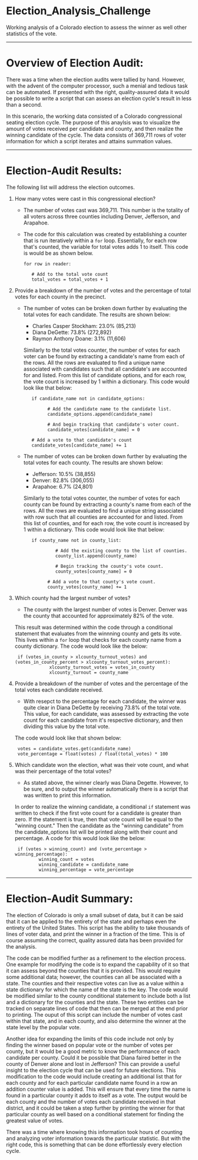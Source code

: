# Election_Analysis_Challenge

Working analysis of a Colorado election to assess the winner as well other statistics of the vote.

---

# Overview of Election Audit: 

There was a time when the election audits were tallied by hand. However, with the advent of the computer processor, such a menial and tedious task can be automated. If presented with the right, quality-assured data it would be possible to write a script that can assess an election cycle's result in less than a second. 

In this scenario, the working data consisted of a Colorado congressional seating election cycle. The purpose of this anaylsis was to visualize the amount of votes received per candidate and county, and then realize the winning candidate of the cycle. The data consists of 369,711 rows of voter information for which a script iterates and attains summation values.

---

# Election-Audit Results: 
The following list will address the election outcomes. 

1. How many votes were cast in this congressional election?
   - The number of votes cast was 369,711. This number is the totality of all voters across three counties including Denver, Jefferson, and Arapahoe.
   - The code for this calculation was created by establishing a counter that is run iteratively within a `for` loop. Essentially, for each row that's counted, the variable for total votes adds 1 to itself. This code is would be as shown below.

         for row in reader:

            # Add to the total vote count
            total_votes = total_votes + 1

        
2. Provide a breakdown of the number of votes and the percentage of total votes for each county in the precinct.
   - The number of votes can be broken down further by evaluating the total votes for each candidate. The results are shown below:
     - Charles Casper Stockham: 23.0% (85,213)
     - Diana DeGette: 73.8% (272,892)
     - Raymon Anthony Doane: 3.1% (11,606)
     
     Similarly to the total votes counter, the number of votes for each voter can be found by extracting a candidate's name from each of the rows. All the rows are evaluated to find a unique name associated with candidates such that all candidate's are accounted for and listed. From this list of candidate options, and for each row, the vote count is increased by 1 within a dictionary. This code would look like that below:

            if candidate_name not in candidate_options:

                  # Add the candidate name to the candidate list.
                  candidate_options.append(candidate_name)

                  # And begin tracking that candidate's voter count.
                  candidate_votes[candidate_name] = 0

            # Add a vote to that candidate's count
            candidate_votes[candidate_name] += 1


   - The number of votes can be broken down further by evaluating the total votes for each county. The results are shown below:
     - Jefferson: 10.5% (38,855)
     - Denver: 82.8% (306,055)
     - Arapahoe: 6.7% (24,801)

     Similarly to the total votes counter, the number of votes for each county can be found by extracting a county's name from each of the rows. All the rows are evaluated to find a unique string associated with row such that all counties are accounted for and listed. From this list of counties, and for each row, the vote count is increased by 1 within a dictionary. This code would look like that below:

            if county_name not in county_list:

                     # Add the existing county to the list of counties.
                     county_list.append(county_name)

                     # Begin tracking the county's vote count.
                     county_votes[county_name] = 0

                  # Add a vote to that county's vote count.
                  county_votes[county_name] += 1

3. Which county had the largest number of votes?
   - The county with the largest number of votes is Denver. Denver was the county that accounted for approximately 82% of the vote. 

   This result was determined within the code through a conditional statement that evaluates from the winnning county and gets its vote. This lives within a `for` loop that checks for each county name from a county dictionary. The code would look like the below: 

        if (votes_in_county > xlcounty_turnout_votes) and (votes_in_county_percent > xlcounty_turnout_votes_percent):
                    xlcounty_turnout_votes = votes_in_county
                    xlcounty_turnout = county_name

4. Provide a breakdown of the number of votes and the percentage of the total votes each candidate received.
   - With resepct to the percentage for each candidate, the winner was quite clear in Diana DeGette by receiving 73.8% of the total vote. This value, for each candidate, was assessed by extracting the vote count for each candidate from it's respective dictionary, and then dividing this value by the total vote.

   The code would look like that shown below:

        votes = candidate_votes.get(candidate_name)
        vote_percentage = float(votes) / float(total_votes) * 100

5. Which candidate won the election, what was their vote count, and what was their percentage of the total votes?
   - As stated above, the winner clearly was Diana Degette. However, to be sure, and to output the winner automatically there is a script that was written to print this information.  

    In order to realize the winning candidate, a conditional `if` statement was written to check if the first vote count for a candidate is greater than zero. If the statement is true, then that vote count will be equal to the "winning count." Then the candidate as the "winning candidate" from the candidate_options list will be printed along with their count and percentage. A code for this would look like the below:

        if (votes > winning_count) and (vote_percentage > winning_percentage):
                winning_count = votes
                winning_candidate = candidate_name
                winning_percentage = vote_percentage

---

# Election-Audit Summary: 

The election of Colorado is only a small subset of data, but it can be said that it can be applied to the entirety of the state and perhaps even the entirety of the United States. This script has the ability to take thousands of lines of voter data, and print the winner in a fraction of the time. This is of course assuming the correct, quality assured data has been provided for the analysis.

The code can be modified further as a refinement to the election process. One example for modifying the code is to expand the capability of it so that it can assess beyond the counties that it is provided. This would require some additional data; however, the counties can all be associated with a state. The counties and their respective votes can live as a value within a state dictionary for which the name of the state is the key. The code would be modified similar to the county conditional statement to include both a list and a dictionary for the counties and the state.  These two entities can be tracked on separate lines of code that then can be merged at the end prior to printing. The ouput of this script can include the number of votes cast within that state, and in each county, and also determine the winner at the state level by the popular vote.

Another idea for expanding the limits of this code include not only by finding the winner based on popular vote or the number of votes per county, but it would be a good metric to know the performance of each candidate per county. Could it be possible that Diana faired better in the county of Denver alone and lost in Jefferson? This can provide a useful insight to the election cycle that can be used for future elections. This modification to the code would include creating an additional list that for each county and for each particular candidate name found in a row an addition counter value is added. This will ensure that every time the name is found in a particular county it adds to itself as a vote. The output would be each county and the number of votes each candidate received in that district, and it could be taken a step further by printing the winner for that particular county as well based on a conditional statement for finding the greatest value of votes.

There was a time where knowing this information took hours of counting and analyzing voter information towards the particular statistic. But with the right code, this is something that can be done effortlessly every election cycle.
